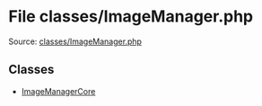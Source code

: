 File classes/ImageManager.php
=========

Source: [classes/ImageManager.php](https://github.com/PrestaShop/PrestaShop/blob/1.6.0.10/classes/ImageManager.php)


Classes
-------

* [ImageManagerCore](class.ImageManagerCore.md)

